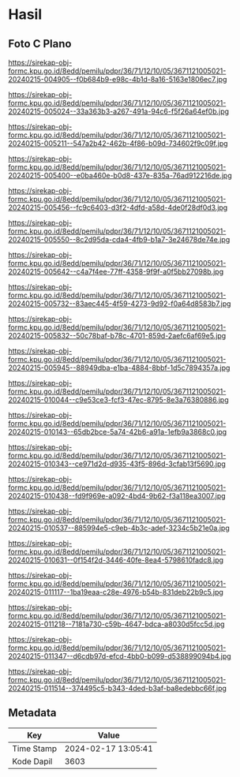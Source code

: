 # Hasil

## Foto C Plano

https://sirekap-obj-formc.kpu.go.id/8edd/pemilu/pdpr/36/71/12/10/05/3671121005021-20240215-004905--f0b684b9-e98c-4b1d-8a16-5163e1806ec7.jpg

https://sirekap-obj-formc.kpu.go.id/8edd/pemilu/pdpr/36/71/12/10/05/3671121005021-20240215-005024--33a363b3-a267-491a-94c6-f5f26a64ef0b.jpg

https://sirekap-obj-formc.kpu.go.id/8edd/pemilu/pdpr/36/71/12/10/05/3671121005021-20240215-005211--547a2b42-462b-4f86-b09d-734602f9c09f.jpg

https://sirekap-obj-formc.kpu.go.id/8edd/pemilu/pdpr/36/71/12/10/05/3671121005021-20240215-005400--e0ba460e-b0d8-437e-835a-76ad912216de.jpg

https://sirekap-obj-formc.kpu.go.id/8edd/pemilu/pdpr/36/71/12/10/05/3671121005021-20240215-005456--fc9c6403-d3f2-4dfd-a58d-4de0f28df0d3.jpg

https://sirekap-obj-formc.kpu.go.id/8edd/pemilu/pdpr/36/71/12/10/05/3671121005021-20240215-005550--8c2d95da-cda4-4fb9-b1a7-3e24678de74e.jpg

https://sirekap-obj-formc.kpu.go.id/8edd/pemilu/pdpr/36/71/12/10/05/3671121005021-20240215-005642--c4a7f4ee-77ff-4358-9f9f-a0f5bb27098b.jpg

https://sirekap-obj-formc.kpu.go.id/8edd/pemilu/pdpr/36/71/12/10/05/3671121005021-20240215-005732--83aec445-4f59-4273-9d92-f0a64d8583b7.jpg

https://sirekap-obj-formc.kpu.go.id/8edd/pemilu/pdpr/36/71/12/10/05/3671121005021-20240215-005832--50c78baf-b78c-4701-859d-2aefc6af69e5.jpg

https://sirekap-obj-formc.kpu.go.id/8edd/pemilu/pdpr/36/71/12/10/05/3671121005021-20240215-005945--88949dba-e1ba-4884-8bbf-1d5c7894357a.jpg

https://sirekap-obj-formc.kpu.go.id/8edd/pemilu/pdpr/36/71/12/10/05/3671121005021-20240215-010044--c9e53ce3-fcf3-47ec-8795-8e3a76380886.jpg

https://sirekap-obj-formc.kpu.go.id/8edd/pemilu/pdpr/36/71/12/10/05/3671121005021-20240215-010143--65db2bce-5a74-42b6-a91a-1efb9a3868c0.jpg

https://sirekap-obj-formc.kpu.go.id/8edd/pemilu/pdpr/36/71/12/10/05/3671121005021-20240215-010343--ce971d2d-d935-43f5-896d-3cfab13f5690.jpg

https://sirekap-obj-formc.kpu.go.id/8edd/pemilu/pdpr/36/71/12/10/05/3671121005021-20240215-010438--fd9f969e-a092-4bd4-9b62-f3a118ea3007.jpg

https://sirekap-obj-formc.kpu.go.id/8edd/pemilu/pdpr/36/71/12/10/05/3671121005021-20240215-010537--885994e5-c9eb-4b3c-adef-3234c5b21e0a.jpg

https://sirekap-obj-formc.kpu.go.id/8edd/pemilu/pdpr/36/71/12/10/05/3671121005021-20240215-010631--0f154f2d-3446-40fe-8ea4-5798610fadc8.jpg

https://sirekap-obj-formc.kpu.go.id/8edd/pemilu/pdpr/36/71/12/10/05/3671121005021-20240215-011117--1ba19eaa-c28e-4976-b54b-831deb22b9c5.jpg

https://sirekap-obj-formc.kpu.go.id/8edd/pemilu/pdpr/36/71/12/10/05/3671121005021-20240215-011218--7181a730-c59b-4647-bdca-a8030d5fcc5d.jpg

https://sirekap-obj-formc.kpu.go.id/8edd/pemilu/pdpr/36/71/12/10/05/3671121005021-20240215-011347--d6cdb97d-efcd-4bb0-b099-d538899094b4.jpg

https://sirekap-obj-formc.kpu.go.id/8edd/pemilu/pdpr/36/71/12/10/05/3671121005021-20240215-011514--374495c5-b343-4ded-b3af-ba8edebbc66f.jpg


## Metadata

| Key        | Value               |
| ---------- | ------------------- |
| Time Stamp | 2024-02-17 13:05:41 |
| Kode Dapil | 3603                |



